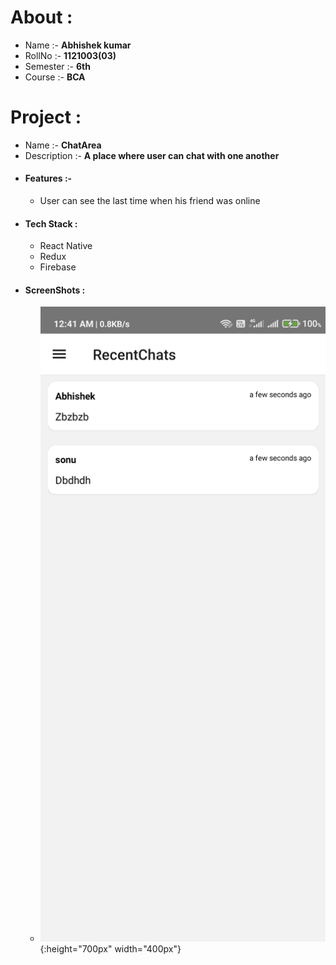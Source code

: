 # About : 
  * Name :- **Abhishek kumar**
  * RollNo :- **1121003(03)**
  * Semester :- **6th**
  * Course :- **BCA**
# Project : 
  * Name :- **ChatArea**
  * Description :- **A place where user can chat with one another**
  * #### Features :-
    * User can see the last time when his friend was online
  * #### Tech Stack : 
    * React Native
    * Redux
    * Firebase
  * #### ScreenShots : 
     * ![RecentChats Screen](https://github.com/abhikam395/ChatArea/blob/develop/assets/1.jpg?raw=true){:height="700px" width="400px"}